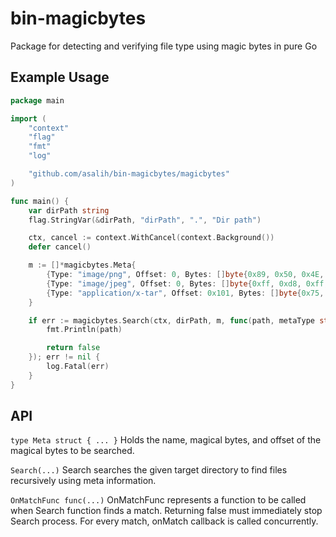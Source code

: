 # bin-magicbytes
Package for detecting and verifying file type using magic bytes in pure Go
 
## Example Usage

```go
package main

import (
	"context"
	"flag"
	"fmt"
	"log"

	"github.com/asalih/bin-magicbytes/magicbytes"
)

func main() {
	var dirPath string
	flag.StringVar(&dirPath, "dirPath", ".", "Dir path")

	ctx, cancel := context.WithCancel(context.Background())
	defer cancel()

	m := []*magicbytes.Meta{
		{Type: "image/png", Offset: 0, Bytes: []byte{0x89, 0x50, 0x4E, 0x47}},
		{Type: "image/jpeg", Offset: 0, Bytes: []byte{0xff, 0xd8, 0xff, 0xe0}},
		{Type: "application/x-tar", Offset: 0x101, Bytes: []byte{0x75, 0x73, 0x74, 0x61, 0x72, 0x00, 0x30, 0x30}},
	}

	if err := magicbytes.Search(ctx, dirPath, m, func(path, metaType string) bool {
		fmt.Println(path)

		return false
	}); err != nil {
		log.Fatal(err)
	}
}
```

## API
`type Meta struct { ... }` Holds the name, magical bytes, and offset of the magical bytes to be searched.

`Search(...)` Search searches the given target directory to find files recursively using meta information.

`OnMatchFunc func(...)` OnMatchFunc represents a function to be called when Search function finds a match. Returning false must immediately stop Search process. For every match, onMatch callback is called concurrently.

